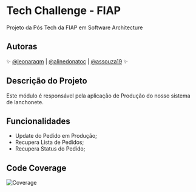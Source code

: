 # Tech Challenge - FIAP
Projeto da Pós Tech da FIAP em Software Architecture

## Autoras

✨ [@leonaraqm](https://github.com/leonara) | [@alinedonatoc](https://github.com/alinedonatoc) | [@assouza19](https://github.com/assouza19) ✨

## Descrição do Projeto
Este módulo é responsável pela aplicação de Produção do nosso sistema de lanchonete.

## Funcionalidades

- Update do Pedido em Produção;
- Recupera Lista de Pedidos;
- Recupera Status do Pedido;

## Code Coverage
![Coverage](https://iili.io/JiHNHS1.md.png)
